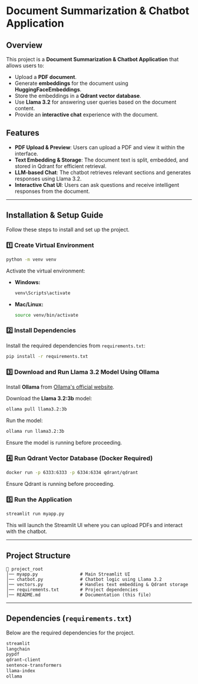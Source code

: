 # Document Summarization & Chatbot Application

## Overview
This project is a **Document Summarization & Chatbot Application** that allows users to:
- Upload a **PDF document**.
- Generate **embeddings** for the document using **HuggingFaceEmbeddings**.
- Store the embeddings in a **Qdrant vector database**.
- Use **Llama 3.2** for answering user queries based on the document content.
- Provide an **interactive chat** experience with the document.

## Features
- **PDF Upload & Preview**: Users can upload a PDF and view it within the interface.
- **Text Embedding & Storage**: The document text is split, embedded, and stored in Qdrant for efficient retrieval.
- **LLM-based Chat**: The chatbot retrieves relevant sections and generates responses using Llama 3.2.
- **Interactive Chat UI**: Users can ask questions and receive intelligent responses from the document.

---

## Installation & Setup Guide
Follow these steps to install and set up the project.

### **1️⃣ Create Virtual Environment**
```sh
python -m venv venv
```
Activate the virtual environment:
- **Windows:**
  ```sh
  venv\Scripts\activate
  ```
- **Mac/Linux:**
  ```sh
  source venv/bin/activate
  ```

### **2️⃣ Install Dependencies**
Install the required dependencies from `requirements.txt`:
```sh
pip install -r requirements.txt
```

### **3️⃣ Download and Run Llama 3.2 Model Using Ollama**
Install **Ollama** from [Ollama's official website](https://ollama.com).

Download the **Llama 3.2:3b** model:
```sh
ollama pull llama3.2:3b
```
Run the model:
```sh
ollama run llama3.2:3b
```
Ensure the model is running before proceeding.

### **4️⃣ Run Qdrant Vector Database (Docker Required)**
```sh
docker run -p 6333:6333 -p 6334:6334 qdrant/qdrant
```
Ensure Qdrant is running before proceeding.

### **5️⃣ Run the Application**
```sh
streamlit run myapp.py
```
This will launch the Streamlit UI where you can upload PDFs and interact with the chatbot.

---

## Project Structure
```
📂 project_root
│── myapp.py                # Main Streamlit UI
│── chatbot.py              # Chatbot logic using Llama 3.2
│── vectors.py              # Handles text embedding & Qdrant storage
│── requirements.txt        # Project dependencies
│── README.md               # Documentation (this file)
```

---

## Dependencies (`requirements.txt`)
Below are the required dependencies for the project.

```txt
streamlit
langchain
pypdf
qdrant-client
sentence-transformers
llama-index
ollama
```

